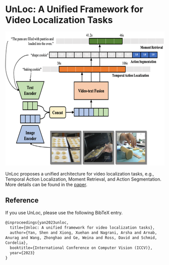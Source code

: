 # UnLoc: A Unified Framework for Video Localization Tasks

<img src="unloc.png" width="700" height="425"/>

UnLoc proposes a unified architecture for video localization tasks, e.g.,
Temporal Action Localization, Moment Retrieval, and Action Segmentation. More
details can be found in the [paper](https://openaccess.thecvf.com/content/ICCV2023/papers/Yan_UnLoc_A_Unified_Framework_for_Video_Localization_Tasks_ICCV_2023_paper.pdf).


## Reference

If you use UnLoc, please use the following BibTeX entry.

```
@inproceedings{yan2023unloc,
  title={Unloc: A unified framework for video localization tasks},
  author={Yan, Shen and Xiong, Xuehan and Nagrani, Arsha and Arnab, Anurag and Wang, Zhonghao and Ge, Weina and Ross, David and Schmid, Cordelia},
  booktitle={International Conference on Computer Vision (ICCV)},
  year={2023}
}
```

